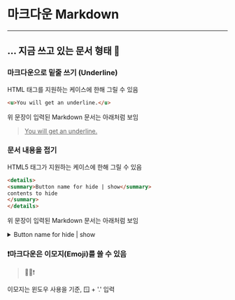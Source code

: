 # 마크다운 Markdown
------
## ... 지금 쓰고 있는 문서 형태 👀
### 마크다운으로 밑줄 쓰기 (Underline)
HTML 태그를 지원하는 케이스에 한해 그릴 수 있음
```markdown
<u>You will get an underline.</u>
```
위 문장이 입력된 Markdown 문서는 아래처럼 보임

> <u>You will get an underline.</u>

### 문서 내용을 접기
HTML5 태그가 지원하는 케이스에 한해 그릴 수 있음
```markdown
<details>
<summary>Button name for hide | show</summary>
contents to hide
</summary>
</details>
```

위 문장이 입력된 Markdown 문서는 아래처럼 보임

<details>
<summary>Button name for hide | show</summary>
contents to hide
</summary>
</details>

### ❗마크다운은 이모지(Emoji)를 쓸 수 있음
> 🤔❔❗

이모지는 윈도우 사용을 기준, 🪟 + '.' 입력